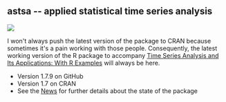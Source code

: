 ## astsa -- applied statistical time series analysis
<a href="https://github.com/nickpoison"><img src="https://img.shields.io/badge/NickyPoison-approved-ff69b4.svg?style=flat"></a> 

I won't always push the latest version of the package to CRAN because sometimes it's a pain working with those people.  Consequently, the latest working version of the R package to accompany [Time Series Analysis and Its Applications: With R Examples](http://www.stat.pitt.edu/stoffer/tsa4/) will always be here.  

* Version 1.7.9 on GitHub
* Version 1.7 on CRAN 
* See the [News](https://github.com/nickpoison/astsa/blob/master/NEWS.md) for further details about the state of the package

